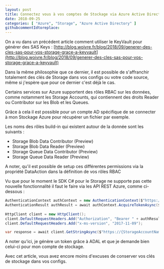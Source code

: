 ```yaml
---
layout: post
title: Connectez vous à vos comptes de Stockage via Azure Active Directory
date: 2018-09-25
categories: [ "Azure", "Storage", "Azure Active Directory" ]
githubcommentIdtoreplace: 
---
```


On a vu dans un précédent article comment utiliser le KeyVault pour générer des SAS Keys : [http://blog.woivre.fr/blog/2018/09/generer-des-cles-sas-pour-vos-storage-grace-a-keyvault](http://blog.woivre.fr/blog/2018/09/generer-des-cles-sas-pour-vos-storage-grace-a-keyvault)

Dans la même philosophie que ce dernier, il est possible de s'affranchir totalement des clés de Storage dans vos configs ou votre code source, même si j'espère que pour ce dernier c'est déjà le cas.

Certains services sur Azure supportent des rôles RBAC sur les données, comme notamment les Storage Accounts, qui contiennent des droits Reader ou Contributor sur les Blob et les Queues.

Grâce à cela il est possible pour un compte AD spécifique de se connecter à mon Stockage Azure pour récupérer un fichier par exemple.

Les noms des rôles build-in qui existent autour de la donnée sont les suivants :

* Storage Blob Data Contributor (Preview)
* Storage Blob Data Reader (Preview)
* Storage Queue Data Contributor (Preview)
* Storage Queue Data Reader (Preview)

A noter, qu'il est possible de setup ces différentes permissions via la propriété DataAction dans la définition de vos rôles RBAC

Vu que pour le moment le SDK C# pour le Storage ne supporte pas cette nouvelle fonctionnalité il faut le faire via les API REST Azure, comme ci-dessous :

```csharp
AuthenticationContext authContext = new AuthenticationContext($"https://login.microsoftonline.com/{TenantId}");
AuthenticationResult authResult = await authContext.AcquireTokenAsync($"https://{StorageAccountName}.blob.core.windows.net/", new ClientCredential(ApplicationId, SecretKey));
 
HttpClient client = new HttpClient(); 
client.DefaultRequestHeaders.Add("Authorization", "Bearer " + authResult.AccessToken);
client.DefaultRequestHeaders.Add("x-ms-version", "2017-11-09");

var response = await client.GetStringAsync($"https://{StorageAccountName}.blob.core.windows.net/{ContainerName}/{BlobName}"); 
```

A noter qu'ici, je génère un token grâce à ADAL et que je demande bien celui-ci pour mon compte de stockage.

Avec cet article, vous avez encore moins d'excuses de conserver vos clés de stockage dans vos configs.

